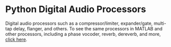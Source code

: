 # Python Digital Audio Processors
Digital audio processors such as a compressor/limiter, expander/gate, multi-tap delay, flanger, and others. To see the same processors in MATLAB and other processors, including a phase vocoder, reverb, dereverb, and more, [click here](https://github.com/QuantumAudio/Digital-Audio-Processors.git). 
